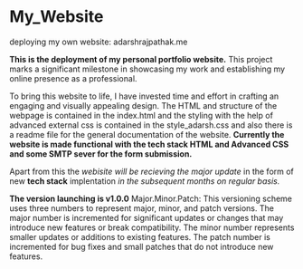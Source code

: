 # My_Website
deploying my own website: adarshrajpathak.me

**This is the deployment of my personal portfolio website.** This project marks a significant milestone in showcasing my work and establishing my online presence as a professional.

To bring this website to life, I have invested time and effort in crafting an engaging and visually appealing design. The HTML and structure of the webpage is contained in the index.html and the styling with the help of advanced external css is contained in the style_adarsh.css and also there is a readme file for the general documentation of the website.
**Currently the website is made functional with the tech stack HTML and Advanced CSS and some SMTP sever for the form submission.**

Apart from this the _webisite will be recieving the major update_ in the form of new **tech stack** implentation _in the subsequent months on regular basis._

**The version launching is v1.0.0**
Major.Minor.Patch: This versioning scheme uses three numbers to represent major, minor, and patch versions. The major number is incremented for significant updates or changes that may introduce new features or break compatibility. The minor number represents smaller updates or additions to existing features. The patch number is incremented for bug fixes and small patches that do not introduce new features.
